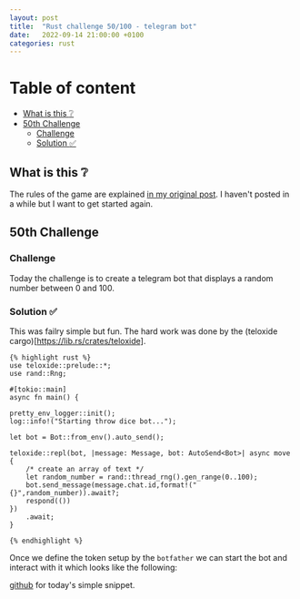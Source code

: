 ```yaml
---
layout: post
title:  "Rust challenge 50/100 - telegram bot"
date:   2022-09-14 21:00:00 +0100
categories: rust
---
```



#  Table of content
<!-- MarkdownTOC autolink="true" -->

- [What is this :grey_question:](#what-is-this-grey_question)
- [50th Challenge](#50th-challenge)
    - [Challenge](#challenge)
    - [Solution :white_check_mark:](#solution-white_check_mark)

<!-- /MarkdownTOC -->

## What is this :grey_question: 

The rules of the game are explained [in my original post](https://maebli.github.io/rust/2021/10/18/100rust.html). 
I haven't posted in a while but I want to get started again. 

## 50th Challenge
### Challenge

Today the challenge is to create a telegram bot that displays a random number between 0 and 100.

### Solution :white_check_mark:


This was failry simple but fun. The hard work was done by the (teloxide cargo)[https://lib.rs/crates/teloxide].


	{% highlight rust %}
    use teloxide::prelude::*;
    use rand::Rng;

    #[tokio::main]
    async fn main() {

    pretty_env_logger::init();
    log::info!("Starting throw dice bot...");

    let bot = Bot::from_env().auto_send();

    teloxide::repl(bot, |message: Message, bot: AutoSend<Bot>| async move {
        /* create an array of text */
        let random_number = rand::thread_rng().gen_range(0..100);
        bot.send_message(message.chat.id,format!("{}",random_number)).await?;
        respond(())
    })
        .await;
    }

	{% endhighlight %}


Once we define the token setup by the `botfather` we can start the bot and interact with it which looks like the following:

[](/assets/img/telegram-bot.png)

 [github](https://github.com/maebli/100rustsnippets/tree/master/telegram-bot) for today's simple snippet. 

